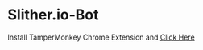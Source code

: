 # Slither.io-Bot

Install TamperMonkey Chrome Extension and <a href="https://github.com/BinaryBytes01/Slither.io-Bot/raw/master/Bot.user.js">Click Here</a>
